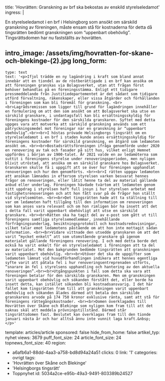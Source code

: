 title: 'Hovrätten: Granskning av brf ska bekostas av enskild styrelseledamot'
ingress: |
  <p>En styrelseledamot i en brf i Helsingborg som ansökt om särskild granskning av föreningen, måste ensam stå för kostnaderna för detta då tingsrätten bedömt granskningen som “uppenbart obehövlig”. Tingsrättsdomen har nu fastställts av hovrätten.
  </p>
  
intro_image: /assets/img/hovratten-for-skane-och-blekinge-(2).jpg
long_form:
  -
    type: text
    text: '<p>Ifjol trädde en ny lagändring i kraft som bland annat innebär att en tiondel av de röstberättigade i en brf kan ansöka om att föreningen granskas via Bolagsverket, utan att frågan först behöver behandlas på en föreningsstämma. Enligt ett tidigare pressmeddelande från Justitiedepartementet är det sådant som tidigare utförd förvaltning, räkenskaper, eller vissa åtgärder och förhållanden i föreningen som kan bli föremål för granskning. <br><br>Lagrådsremissen som ligger till grund för lagändringen innehåller en formulering om att den som ansökt om att Bolagsverket ska utse en särskild granskare, i undantagsfall kan bli ersättningsskyldig för föreningens kostnader för den särskilda granskaren. Syftet med detta uppges vara att motverka att särskild granskning används som ett påtryckningsmedel mot föreningar när en granskning är “uppenbart obehövlig”.<br><br>I höstas prövade Helsingborgs tingsrätt om en styrelseledamot i en brf i staden kunde anses ersättningsskyldig för föreningens kostnader för särskild granskning, en åtgärd som ledamoten ansökt om. <br><br>Bostadsrättsföreningen ifråga genomförde under 2020 en renovering av tak och fasader på sitt hus, vilket enligt Hemnet uppfördes i början av 1900-talet. År 2021 valde en av ledamöterna som suttit i föreningens styrelse under renoveringsperioden, men nyligen blivit utröstad, att ansöka om en särskild granskare hos Bolagsverket. Granskaren skulle få i uppgift att se över hur föreningen upphandlat renoveringen och hur den genomförts. <br><br>I rätten uppgav ledamoten att ansökan lämnades in eftersom styrelsen varken besvarat hennes frågor om renoveringen, eller låtit henne ta del av material gällande anbud eller underlag. Föreningen hävdade tvärtom att ledamoten genom sitt uppdrag i styrelsen haft full insyn i hur styrelsen arbetat med fastighetsrenoveringen och att hon fått svar på de frågor hon ställt vid styrelsemöten. <br><br>Det tingsrätten hade att ta ställning till var om ledamoten haft tillgång till den information om renoveringen som kan anses vara relevant och om hon rimligen bör ha insett att det i detta fall varit uppenbart obehövligt att utse en särskild granskare. <br><br>Rätten ska ha tagit del av e-post som gått ut till föreningens samtliga styrelsemedlemmar, innehållande förfrågningsunderlag, besiktningsprotokoll och kostnadsredovisningar, vilket talar emot ledamotens påstående om att hon inte mottagit sådan information. <br><br>Vidare vittnade den utsedde granskaren om att det varit “mycket enkelt” att som utomstående granskare gå igenom materialet gällande föreningens renovering. I och med detta borde det också ha varit enkelt för en styrelseledamot i föreningen att ta del av materialet. Mot den bakgrunden bedömde tingsrätten att granskningen varit uppenbart obehövlig. <br><br>Utöver det ska de uppgifter som ledamoten lämnat vid huvudförhandlingen indikera att hennes egentliga syfte varit att påtala fel i hur renoveringsentreprenaden utförts, “snarare än fel i styrelsens upphandling och hantering av den aktuella renoveringen”.<br><br>Utgångspunkten i fall som detta ska vara att föreningen betalar för den särskilda granskaren. Men om granskningen varit uppenbart obehövlig och sökanden förstått det, eller borde ha insett detta, kan istället sökanden bli kostnadsansvarig. I det här fallet kom tingsrätten fram till att granskningen varit uppenbart obehövlig och sökanden ålades därmed att betala den särskilde granskarens arvode på 174 750 kronor exklusive ränta, samt att stå för föreningens rättegångskostnader. <br><br>Domen överklagades till Hovrätten över Skåne och Blekinge som nyligen kom fram till att det saknas skäl att meddela prövningstillstånd. Därmed står tingsrättsdomen fast. Beslutet kan överklagas fram till den tionde januari nästa år och har alltså ännu inte vunnit laga kraft.&nbsp;</p>'
template: articles/article
sponsored: false
hide_from_home: false
artikel_typ: nyhet
views: 3679
puff_font_size: 24
article_font_size: 24
topnews_font_size: 40
region:
  - a6afb6a1-88dd-4aa3-a758-bd8d94a24a51
clicks: 0
link: '1'
categories: ovrigt
tags:
  - 'Hovrätten över Skåne och Blekinge'
  - 'Helsingborgs tingsrätt'
  - Toppnyhet
id: 5034a2ce-e95b-49a3-9491-803389b24527
